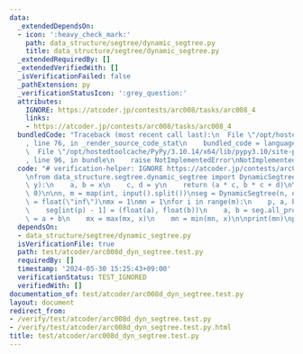 ```yaml
---
data:
  _extendedDependsOn:
  - icon: ':heavy_check_mark:'
    path: data_structure/segtree/dynamic_segtree.py
    title: data_structure/segtree/dynamic_segtree.py
  _extendedRequiredBy: []
  _extendedVerifiedWith: []
  _isVerificationFailed: false
  _pathExtension: py
  _verificationStatusIcon: ':grey_question:'
  attributes:
    IGNORE: https://atcoder.jp/contests/arc008/tasks/arc008_4
    links:
    - https://atcoder.jp/contests/arc008/tasks/arc008_4
  bundledCode: "Traceback (most recent call last):\n  File \"/opt/hostedtoolcache/PyPy/3.10.14/x64/lib/pypy3.10/site-packages/onlinejudge_verify/documentation/build.py\"\
    , line 76, in _render_source_code_stat\n    bundled_code = language.bundle(\n\
    \  File \"/opt/hostedtoolcache/PyPy/3.10.14/x64/lib/pypy3.10/site-packages/onlinejudge_verify/languages/python.py\"\
    , line 96, in bundle\n    raise NotImplementedError\nNotImplementedError\n"
  code: "# verification-helper: IGNORE https://atcoder.jp/contests/arc008/tasks/arc008_4\n\
    \nfrom data_structure.segtree.dynamic_segtree import DynamicSegtree\n\n\ndef op(x,\
    \ y):\n    a, b = x\n    c, d = y\n    return (a * c, b * c + d)\n\n\ne = (1,\
    \ 0)\n\nn, m = map(int, input().split())\nseg = DynamicSegtree(n, op, e)\ninf\
    \ = float(\"inf\")\nmx = 1\nmn = 1\nfor i in range(m):\n    p, a, b = input().split()\n\
    \    seg[int(p) - 1] = (float(a), float(b))\n    a, b = seg.all_prod()\n    x\
    \ = a + b\n    mx = max(mx, x)\n    mn = min(mn, x)\n\nprint(mn)\nprint(mx)\n"
  dependsOn:
  - data_structure/segtree/dynamic_segtree.py
  isVerificationFile: true
  path: test/atcoder/arc008d_dyn_segtree.test.py
  requiredBy: []
  timestamp: '2024-05-30 15:25:43+09:00'
  verificationStatus: TEST_IGNORED
  verifiedWith: []
documentation_of: test/atcoder/arc008d_dyn_segtree.test.py
layout: document
redirect_from:
- /verify/test/atcoder/arc008d_dyn_segtree.test.py
- /verify/test/atcoder/arc008d_dyn_segtree.test.py.html
title: test/atcoder/arc008d_dyn_segtree.test.py
---
```

